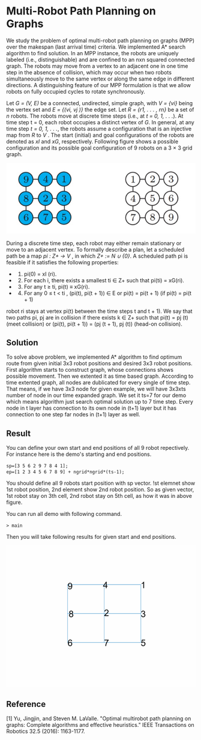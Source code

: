 # Multi-Robot Path Planning on Graphs

We study the problem of optimal multi-robot path planning on graphs (MPP) over the makespan (last arrival time) criteria. We implemented A* search algorithm to find solution. In an MPP instance, the robots are uniquely labeled (i.e., distinguishable) and
are confined to an nxn squared connected graph. The robots may move from a vertex to an adjacent one in one time step in the
absence of collision, which may occur when two robots simultaneously move to the same vertex or along the same edge in
different directions. A distinguishing feature of our MPP formulation is that we allow robots on fully occupied cycles to rotate
synchronously.

Let *G = (V, E)* be a connected, undirected, simple graph, with *V = {vi}* being the vertex set and *E = {(vi, vj )}* the edge
set. Let *R = {r1, . . . , rn}* be a set of *n* robots. The robots move at discrete time steps (i.e., at *t = 0, 1, . . .*). At time step t = 0, each robot occupies a distinct vertex of *G*. In general, at any time step *t = 0, 1, . . .*, the robots assume a configuration that is an injective map from *R* to *V* . The start (initial) and goal configurations of the robots are denoted as *xI* and *xG*, respectively.
Following figure shows a possible configuration and its possible goal configuration of 9 robots on a 3 × 3 grid graph. 

![Alt Text](Output/startendpositions.jpg)

During a discrete time step, each robot may either remain stationary or move to an adjacent vertex. To formally describe a plan, let a scheduled path be a map *pi : Z+ → V* , in which *Z+ := N ∪ {0}*. A scheduled path pi is feasible if it satisfies the following properties: 

* 1) pi(0) = xI (ri). 

* 2) For each i, there exists a smallest ti ∈ Z+ such that pi(ti) = xG(ri). 

* 3) For any t ≥ ti, pi(t) ≡ xG(ri). 

* 4) For any 0 ≤ t < ti , (pi(t), pi(t + 1)) ∈ E or pi(t) = pi(t + 1) (if pi(t) = pi(t + 1)

robot ri stays at vertex pi(t) between the time steps t and t + 1). We say that two paths pi, pj are in collision if there exists k ∈ Z+ such that pi(t) = pj (t) (meet collision) or (pi(t), pi(t + 1)) = (pj (t + 1), pj (t)) (head-on collision). 

## Solution

To solve above problem, we implemented A* algorithm to find optimum route from given initial 3x3 robot positions and desired 3x3 robot positions. First algorithm starts to construct graph, whose connections shows possible movement. Then we extented it as time based graph. According to time extented graph, all nodes are dublicated for every single of time step. That means, if we have 3x3 node for given example, we will have 3x3xts number of node in our time expanded graph. We set it ts=7 for our demo which means algorithm just search optimal solution up to 7 time step. Every node in t layer has connection to its own node in (t+1) layer but it has connection to one step far nodes in (t+1) layer as well.

## Result

You can define your own start and end positions of all 9 robot repectively. For instance here is the demo's starting and end positions.

``` 
sp=[3 5 6 2 9 7 8 4 1];
ep=[1 2 3 4 5 6 7 8 9] + ngrid*ngrid*(ts-1);
```
You should define all 9 robots start position with sp vector. !st elemnet show 1st robot position, 2nd element show 2nd robot position. So as given vector, 1st robot stay on 3th cell, 2nd robot stay on 5th cell, as how it was in above figure. 

You can run all demo with following command.
``` 
> main
```
Then you will take following results for given start and end positions.


![Alt Text](Output/result.gif)



## Reference
[1] Yu, Jingjin, and Steven M. LaValle. "Optimal multirobot path planning on graphs: Complete algorithms and effective heuristics." IEEE Transactions on Robotics 32.5 (2016): 1163-1177.
